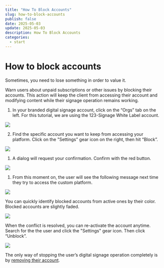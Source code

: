 ```yaml
---
title: "How To Block Accounts"
slug: how-to-block-accounts
publish: false
date: 2025-05-03
update: 2025-05-03
description: How To Block Accounts
categories:
  - start
---
```


How to block accounts
=====================

Sometimes, you need to lose something in order to value it.

Warn users about unpaid subscriptions or other issues by blocking their accounts. This action will keep the client from accessing their account and modifying content while their signage operation remains working.

1. In your branded digital signage account, click on the “Orgs” tab on the left. For this tutorial, we are using the 123-Signage White Label account.

![](https://static.helpjuice.com/helpjuice_production/uploads/upload/image/23821/direct/1731667806974/how-to-block-accounts_1.png)

2. Find the specific account you want to keep from accessing your platform. Click on the "Settings" gear icon on the right, then hit “Block”.

![](https://static.helpjuice.com/helpjuice_production/uploads/upload/image/23821/direct/1731667822575/how-to-block-accounts_2.png)

1. A dialog will request your confirmation. Confirm with the red button.

![](https://static.helpjuice.com/helpjuice_production/uploads/upload/image/23821/direct/1731667837247/how-to-block-accounts_3.png)

1. From this moment on, the user will see the following message next time they try to access the custom platform.

![](https://static.helpjuice.com/helpjuice_production/uploads/upload/image/23821/direct/1731667849161/how-to-block-accounts_4.jpg)

You can quickly identify blocked accounts from active ones by their color. Blocked accounts are slightly faded.

![](https://static.helpjuice.com/helpjuice_production/uploads/upload/image/23821/direct/1731667901828/how-to-block-accounts_5.png)

When the conflict is resolved, you can re-activate the account anytime. Search for the the user and click the "Settings" gear icon. Then click “Unblock”.

![](https://static.helpjuice.com/helpjuice_production/uploads/upload/image/23821/direct/1731667913687/how-to-block-accounts_6.png)

The only way of stopping the user’s digital signage operation completely is by [removing their account](/white-label/how-to-remove-accounts).
